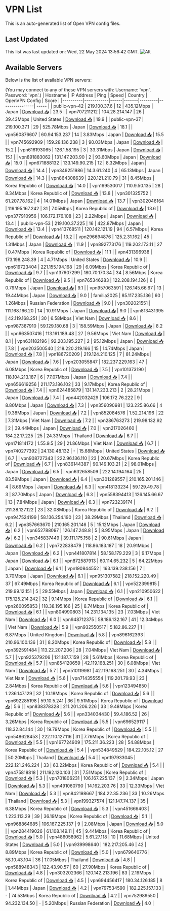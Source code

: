 # VPN List

This is an auto-generated list of Open VPN config files.

## Last Updated

This list was last updated on: Wed, 22 May 2024 13:56:42 GMT.
![Alt](https://repobeats.axiom.co/api/embed/186b98318ef1479477931607c1ad7d823f12451f.svg "Repobeats analytics image")

## Available Servers

Below is the list of available VPN servers:

(You may connect to any of these VPN servers with: Username: 'vpn', Password: 'vpn'.)
| Hostname | IP Address | Ping | Speed | Country | OpenVPN Config | Score |
|----------|------------|------|-------|---------|----------------| ----- |
| public-vpn-42 | 219.100.37.6 | 12 | 435.12Mbps | Japan | [Download 📥](./configs/server_0_JP.ovpn) | 23.5 |
| vpn707211212 | 104.28.214.147 | 26 | 39.43Mbps | United States | [Download 📥](./configs/server_1_US.ovpn) | 19.9 |
| public-vpn-37 | 219.100.37.1 | 29 | 525.78Mbps | Japan | [Download 📥](./configs/server_2_JP.ovpn) | 18.1 |
| vpn560876607 | 60.94.153.237 | 14 | 3.83Mbps | Japan | [Download 📥](./configs/server_3_JP.ovpn) | 15.5 |
| vpn745692909 | 159.28.136.238 | 3 | 90.03Mbps | Japan | [Download 📥](./configs/server_4_JP.ovpn) | 15.2 |
| vpn616193065 | 126.1.58.195 | 3 | 33.31Mbps | Japan | [Download 📥](./configs/server_5_JP.ovpn) | 15.1 |
| vpn891883062 | 131.147.203.90 | 2 | 93.60Mbps | Japan | [Download 📥](./configs/server_6_JP.ovpn) | 15.0 |
| vpn671888132 | 133.149.90.215 | 12 | 8.32Mbps | Japan | [Download 📥](./configs/server_7_JP.ovpn) | 14.4 |
| vpn349251986 | 14.3.61.240 | 4 | 65.13Mbps | Japan | [Download 📥](./configs/server_8_JP.ovpn) | 14.3 |
| vpn864308639 | 220.121.210.79 | 31 | 8.45Mbps | Korea Republic of | [Download 📥](./configs/server_9_KR.ovpn) | 14.0 |
| vpn169530017 | 110.9.50.135 | 28 | 8.34Mbps | Korea Republic of | [Download 📥](./configs/server_10_KR.ovpn) | 13.8 |
| vpn301325752 | 61.207.78.162 | 4 | 14.01Mbps | Japan | [Download 📥](./configs/server_11_JP.ovpn) | 13.7 |
| vpn302046164 | 119.195.167.242 | 31 | 7.05Mbps | Korea Republic of | [Download 📥](./configs/server_12_KR.ovpn) | 13.6 |
| vpn377910956 | 106.172.176.108 | 23 | 2.22Mbps | Japan | [Download 📥](./configs/server_13_JP.ovpn) | 13.4 |
| public-vpn-53 | 219.100.37.225 | 16 | 422.87Mbps | Japan | [Download 📥](./configs/server_14_JP.ovpn) | 13.4 |
| vpn413768511 | 120.142.121.19 | 94 | 6.57Mbps | Korea Republic of | [Download 📥](./configs/server_15_KR.ovpn) | 13.2 |
| vpn296694876 | 125.2.31.162 | 45 | 1.31Mbps | Japan | [Download 📥](./configs/server_16_JP.ovpn) | 11.9 |
| vpn892773176 | 119.202.173.11 | 27 | 0.47Mbps | Korea Republic of | [Download 📥](./configs/server_17_KR.ovpn) | 11.1 |
| vpn431396938 | 173.198.248.39 | 4 | 4.71Mbps | United States | [Download 📥](./configs/server_18_US.ovpn) | 10.9 |
| vpn619723404 | 221.155.194.168 | 29 | 6.09Mbps | Korea Republic of | [Download 📥](./configs/server_19_KR.ovpn) | 9.7 |
| vpn137607299 | 180.70.170.34 | 34 | 8.56Mbps | Korea Republic of | [Download 📥](./configs/server_20_KR.ovpn) | 9.5 |
| vpn765346283 | 122.208.194.126 | 6 | 0.79Mbps | Japan | [Download 📥](./configs/server_21_JP.ovpn) | 9.1 |
| vpn957063591 | 126.145.66.67 | 13 | 19.44Mbps | Japan | [Download 📥](./configs/server_22_JP.ovpn) | 9.0 |
| familia2025 | 85.117.235.136 | 60 | 1.26Mbps | Russian Federation | [Download 📥](./configs/server_23_RU.ovpn) | 9.0 |
| vpn302021551 | 111.168.166.20 | 14 | 10.91Mbps | Japan | [Download 📥](./configs/server_24_JP.ovpn) | 9.0 |
| vpn813431395 | 42.119.168.251 | 30 | 6.58Mbps | Viet Nam | [Download 📥](./configs/server_25_VN.ovpn) | 8.6 |
| vpn987387910 | 59.129.180.68 | 3 | 158.59Mbps | Japan | [Download 📥](./configs/server_26_JP.ovpn) | 8.2 |
| vpn663507416 | 113.161.189.48 | 27 | 9.56Mbps | Viet Nam | [Download 📥](./configs/server_27_VN.ovpn) | 8.1 |
| vpn631182196 | 92.203.195.227 | 2 | 95.12Mbps | Japan | [Download 📥](./configs/server_28_JP.ovpn) | 7.8 |
| vpn203500540 | 218.220.219.166 | 15 | 14.74Mbps | Japan | [Download 📥](./configs/server_29_JP.ovpn) | 7.8 |
| vpn186720209 | 219.124.210.125 | 7 | 81.24Mbps | Japan | [Download 📥](./configs/server_30_JP.ovpn) | 7.6 |
| vpn203055847 | 182.237.229.163 | 47 | 6.08Mbps | Korea Republic of | [Download 📥](./configs/server_31_KR.ovpn) | 7.5 |
| vpn101373190 | 118.104.213.187 | 6 | 77.07Mbps | Japan | [Download 📥](./configs/server_32_JP.ovpn) | 7.4 |
| vpn656619256 | 211.173.186.102 | 33 | 9.17Mbps | Korea Republic of | [Download 📥](./configs/server_33_KR.ovpn) | 7.4 |
| vpn624485879 | 131.147.233.213 | 2 | 28.21Mbps | Japan | [Download 📥](./configs/server_34_JP.ovpn) | 7.4 |
| vpn442032429 | 106.172.76.222 | 9 | 8.80Mbps | Japan | [Download 📥](./configs/server_35_JP.ovpn) | 7.3 |
| vpn356090981 | 123.225.86.66 | 4 | 9.38Mbps | Japan | [Download 📥](./configs/server_36_JP.ovpn) | 7.2 |
| vpn852084576 | 1.52.214.196 | 22 | 7.31Mbps | Viet Nam | [Download 📥](./configs/server_37_VN.ovpn) | 7.2 |
| vpn286763273 | 219.98.132.92 | 2 | 39.44Mbps | Japan | [Download 📥](./configs/server_38_JP.ovpn) | 7.0 |
| vpn217026460 | 184.22.17.225 | 25 | 24.33Mbps | Thailand | [Download 📥](./configs/server_39_TH.ovpn) | 6.7 |
| vpn171814172 | 1.55.9.5 | 29 | 21.86Mbps | Viet Nam | [Download 📥](./configs/server_40_VN.ovpn) | 6.7 |
| vpn740277392 | 24.130.48.132 | - | 15.68Mbps | United States | [Download 📥](./configs/server_41_US.ovpn) | 6.7 |
| vpn908727343 | 222.96.136.110 | 23 | 20.67Mbps | Korea Republic of | [Download 📥](./configs/server_42_KR.ovpn) | 6.7 |
| vpn836144387 | 90.149.103.21 | 2 | 98.01Mbps | Japan | [Download 📥](./configs/server_43_JP.ovpn) | 6.5 |
| vpn632658509 | 222.14.194.164 | 25 | 83.59Mbps | Japan | [Download 📥](./configs/server_44_JP.ovpn) | 6.4 |
| vpn301269557 | 210.165.201.146 | 4 | 8.69Mbps | Japan | [Download 📥](./configs/server_45_JP.ovpn) | 6.3 |
| vpn418133234 | 59.129.49.78 | 3 | 87.70Mbps | Japan | [Download 📥](./configs/server_46_JP.ovpn) | 6.3 |
| vpn558394413 | 126.145.66.67 | 13 | 7.84Mbps | Japan | [Download 📥](./configs/server_47_JP.ovpn) | 6.3 |
| vpn723239174 | 211.38.127.122 | 23 | 32.08Mbps | Korea Republic of | [Download 📥](./configs/server_48_KR.ovpn) | 6.2 |
| vpn947524199 | 58.136.254.190 | 23 | 38.29Mbps | Thailand | [Download 📥](./configs/server_49_TH.ovpn) | 6.2 |
| vpn357663670 | 210.165.201.146 | 5 | 15.12Mbps | Japan | [Download 📥](./configs/server_50_JP.ovpn) | 6.2 |
| vpn652788097 | 126.147.248.8 | 5 | 8.95Mbps | Japan | [Download 📥](./configs/server_51_JP.ovpn) | 6.2 |
| vpn345837449 | 39.111.175.158 | 2 | 90.61Mbps | Japan | [Download 📥](./configs/server_52_JP.ovpn) | 6.2 |
| vpn722838479 | 118.86.183.187 | 18 | 20.91Mbps | Japan | [Download 📥](./configs/server_53_JP.ovpn) | 6.2 |
| vpn441807814 | 58.158.179.229 | 3 | 9.17Mbps | Japan | [Download 📥](./configs/server_54_JP.ovpn) | 6.1 |
| vpn872587913 | 60.114.65.232 | 5 | 64.22Mbps | Japan | [Download 📥](./configs/server_55_JP.ovpn) | 6.1 |
| vpn190844552 | 163.139.238.156 | 7 | 3.70Mbps | Japan | [Download 📥](./configs/server_56_JP.ovpn) | 6.1 |
| vpn951307582 | 218.152.220.49 | 37 | 67.49Mbps | Korea Republic of | [Download 📥](./configs/server_57_KR.ovpn) | 6.1 |
| vpn522399815 | 219.99.12.151 | 5 | 29.55Mbps | Japan | [Download 📥](./configs/server_58_JP.ovpn) | 6.1 |
| vpn210950622 | 175.125.214.242 | 32 | 9.14Mbps | Korea Republic of | [Download 📥](./configs/server_59_KR.ovpn) | 6.1 |
| vpn260095853 | 118.38.195.166 | 25 | 8.74Mbps | Korea Republic of | [Download 📥](./configs/server_60_KR.ovpn) | 6.1 |
| vpn804990803 | 14.231.134.135 | 23 | 7.03Mbps | Viet Nam | [Download 📥](./configs/server_61_VN.ovpn) | 6.0 |
| vpn948712375 | 58.186.132.167 | 41 | 12.34Mbps | Viet Nam | [Download 📥](./configs/server_62_VN.ovpn) | 5.9 |
| vpn932550517 | 5.182.86.227 | 1 | 6.87Mbps | United Kingdom | [Download 📥](./configs/server_63_GB.ovpn) | 5.8 |
| vpn896162393 | 210.96.100.136 | 31 | 8.20Mbps | Korea Republic of | [Download 📥](./configs/server_64_KR.ovpn) | 5.8 |
| vpn392591484 | 113.22.207.206 | 28 | 7.04Mbps | Viet Nam | [Download 📥](./configs/server_65_VN.ovpn) | 5.7 |
| vpn925379206 | 121.187.7.159 | 28 | 5.61Mbps | Korea Republic of | [Download 📥](./configs/server_66_KR.ovpn) | 5.7 |
| vpn854120659 | 42.119.168.251 | 30 | 6.08Mbps | Viet Nam | [Download 📥](./configs/server_67_VN.ovpn) | 5.7 |
| vpn510119981 | 42.119.168.251 | 30 | 4.34Mbps | Viet Nam | [Download 📥](./configs/server_68_VN.ovpn) | 5.6 |
| vpn714355554 | 119.201.79.93 | 23 | 2.84Mbps | Korea Republic of | [Download 📥](./configs/server_69_KR.ovpn) | 5.6 |
| vpn123494850 | 1.236.147.129 | 32 | 10.18Mbps | Korea Republic of | [Download 📥](./configs/server_70_KR.ovpn) | 5.6 |
| vpn692285198 | 59.10.5.241 | 36 | 9.51Mbps | Korea Republic of | [Download 📥](./configs/server_71_KR.ovpn) | 5.6 |
| vpn838378328 | 211.201.206.226 | 33 | 9.48Mbps | Korea Republic of | [Download 📥](./configs/server_72_KR.ovpn) | 5.6 |
| vpn334034430 | 59.4.186.52 | 26 | 3.26Mbps | Korea Republic of | [Download 📥](./configs/server_73_KR.ovpn) | 5.5 |
| vpn696529117 | 118.32.84.144 | 30 | 19.79Mbps | Korea Republic of | [Download 📥](./configs/server_74_KR.ovpn) | 5.5 |
| vpn548628453 | 222.110.127.116 | 31 | 7.76Mbps | Korea Republic of | [Download 📥](./configs/server_75_KR.ovpn) | 5.5 |
| vpn167724909 | 175.211.36.223 | 28 | 54.88Mbps | Korea Republic of | [Download 📥](./configs/server_76_KR.ovpn) | 5.4 |
| vpn534849529 | 184.22.105.12 | 27 | 50.20Mbps | Thailand | [Download 📥](./configs/server_77_TH.ovpn) | 5.4 |
| vpn197933045 | 222.121.246.224 | 33 | 63.22Mbps | Korea Republic of | [Download 📥](./configs/server_78_KR.ovpn) | 5.4 |
| vpn475818818 | 211.192.120.103 | 31 | 7.51Mbps | Korea Republic of | [Download 📥](./configs/server_79_KR.ovpn) | 5.3 |
| vpn701806231 | 106.167.225.137 | 9 | 2.34Mbps | Japan | [Download 📥](./configs/server_80_JP.ovpn) | 5.3 |
| vpn491060790 | 14.162.203.76 | 33 | 12.33Mbps | Viet Nam | [Download 📥](./configs/server_81_VN.ovpn) | 5.3 |
| vpn842198667 | 184.22.35.236 | 33 | 10.26Mbps | Thailand | [Download 📥](./configs/server_82_TH.ovpn) | 5.3 |
| vpn199327574 | 121.147.74.137 | 35 | 6.38Mbps | Korea Republic of | [Download 📥](./configs/server_83_KR.ovpn) | 5.3 |
| vpn451666403 | 1.223.113.29 | 39 | 36.19Mbps | Korea Republic of | [Download 📥](./configs/server_84_KR.ovpn) | 5.1 |
| vpn968864685 | 106.167.225.137 | 9 | 2.08Mbps | Japan | [Download 📥](./configs/server_85_JP.ovpn) | 5.0 |
| vpn284419026 | 61.108.149.11 | 45 | 9.44Mbps | Korea Republic of | [Download 📥](./configs/server_86_KR.ovpn) | 5.0 |
| vpn486058962 | 5.61.27.118 | 10 | 11.68Mbps | United States | [Download 📥](./configs/server_87_US.ovpn) | 5.0 |
| vpn939998640 | 182.217.205.46 | 42 | 8.89Mbps | Korea Republic of | [Download 📥](./configs/server_88_KR.ovpn) | 5.0 |
| vpn679640776 | 58.10.43.104 | 36 | 17.05Mbps | Thailand | [Download 📥](./configs/server_89_TH.ovpn) | 4.8 |
| vpn588948343 | 122.43.90.57 | 60 | 27.90Mbps | Korea Republic of | [Download 📥](./configs/server_90_KR.ovpn) | 4.8 |
| vpn303202366 | 120.142.213.196 | 83 | 2.19Mbps | Korea Republic of | [Download 📥](./configs/server_91_KR.ovpn) | 4.5 |
| vpn694456417 | 180.34.126.185 | 8 | 1.44Mbps | Japan | [Download 📥](./configs/server_92_JP.ovpn) | 4.2 |
| vpn797534590 | 182.225.157.133 | - | 74.53Mbps | Korea Republic of | [Download 📥](./configs/server_93_KR.ovpn) | 4.2 |
| vpn752989550 | 94.232.134.50 | - | 5.20Mbps | Russian Federation | [Download 📥](./configs/server_94_RU.ovpn) | 4.0 |
